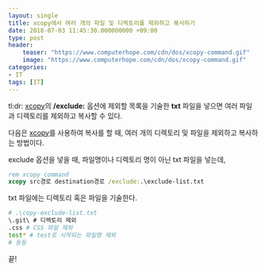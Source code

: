 ```yaml
---
layout: single
title: xcopy에서 여러 개의 파일 및 디렉토리를 제외하고 복사하기
date: 2018-07-03 11:45:30.000000000 +09:00
type: post
header:
    teaser: "https://www.computerhope.com/cdn/dos/xcopy-command.gif"
    image: "https://www.computerhope.com/cdn/dos/xcopy-command.gif"
categories:
- IT
tags: [IT]
---
```


tl:dr: [xcopy]의 **/exclude:** 옵션에 제외할 목록을 기술한 **txt** 파일을 넣으면 여러 파일과 디렉토리를 제외하고 복사할 수 있다.

다음은 [xcopy]를 사용하여 복사를 할 때, 여러 개의 디렉토리 및 파일을 제외하고 복사하는 방법이다.

exclude 옵션을 넣을 때, 파일명이나 디렉토리 명이 아닌 txt 파일을 넣는데,

```cmd
rem xcopy command
xcopy src경로 destination경로 /exclude:.\exclude-list.txt
```

txt 파일에는 디렉토리 혹은 파일을 기술한다.

```bash
# .\copy-exclude-list.txt
\.git\ # 디렉토리 제외
.css # CSS 파일 제외
test* # test로 시작되는 파일명 제외
# 등등
```

끝!

[xcopy]: https://docs.microsoft.com/en-us/windows-server/administration/windows-commands/xcopy